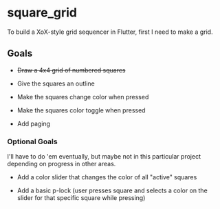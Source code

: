 # square_grid

To build a XoX-style grid sequencer in Flutter, first I need to make a grid.

## Goals

- ~~Draw a 4x4 grid of numbered squares~~

- Give the squares an outline

- Make the squares change color when pressed

- Make the squares color toggle when pressed

- Add paging

### Optional Goals

I'll have to do 'em eventually, but maybe not in this particular project depending on progress in other areas.

- Add a color slider that changes the color of all "active" squares

- Add a basic p-lock (user presses square and selects a color on the slider for that specific square while pressing)
